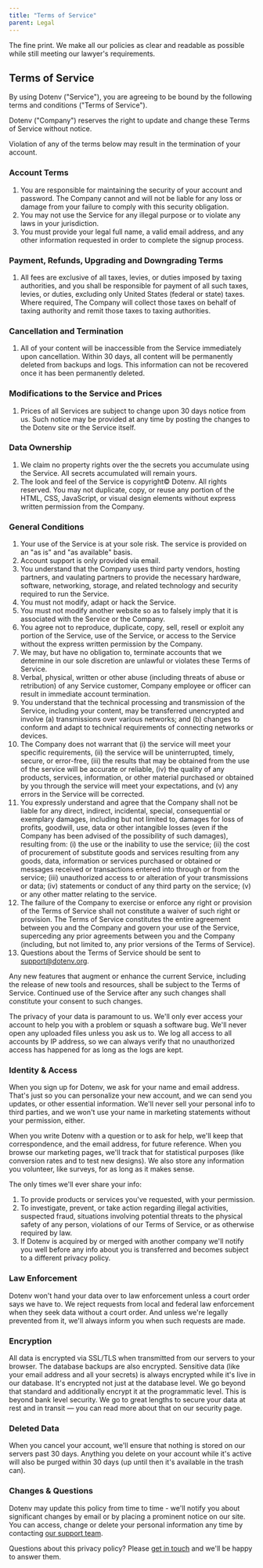 ```yaml
---
title: "Terms of Service"
parent: Legal
---
```


<p class="max-w-3xl mx-auto text-xs my-10 text-center">The fine print. We make all our policies as clear and readable as possible while still meeting our lawyer's requirements.</p>

<section class="max-w-3xl mx-auto mb-20 flex flex-col">
  <h2 class="text-left text-4xl md:text-5xl font-bold tracking-tight bg-gradient-to-r bg-clip-text text-transparent leading-tight text-zinc-950 dark:text-zinc-200">Terms of Service</h2>

  <p class="mt-6">By using Dotenv ("Service"), you are agreeing to be bound by the following terms and conditions ("Terms of Service").</p>

  <p class="mt-6">Dotenv ("Company") reserves the right to update and change these Terms of Service without notice.</p>

  <p class="mt-6">Violation of any of the terms below may result in the termination of your account.</p>

  <h3 class="mt-6 text-left text-xl font-bold tracking-tight">Account Terms</h3>
  <ol class="mt-6 list-decimal ml-5">
    <li>You are responsible for maintaining the security of your account and password. The Company cannot and will not be liable for any loss or damage from your failure to comply with this security obligation.</li>
    <li>You may not use the Service for any illegal purpose or to violate any laws in your jurisdiction.</li>
    <li>You must provide your legal full name, a valid email address, and any other information requested in order to complete the signup process.</li>
  </ol>

  <h3 class="mt-6 text-left text-xl font-bold tracking-tight">Payment, Refunds, Upgrading and Downgrading Terms</h3>

  <ol class="mt-6 list-decimal ml-5">
    <li>All fees are exclusive of all taxes, levies, or duties imposed by taxing authorities, and you shall be responsible for payment of all such taxes, levies, or duties, excluding only United States (federal or state) taxes. Where required, The Company will collect those taxes on behalf of taxing authority and remit those taxes to taxing authorities.</li>
  </ol>

  <h3 class="mt-6 text-left text-xl font-bold tracking-tight">Cancellation and Termination</h3>

  <ol class="mt-6 list-decimal ml-5">
    <li>All of your content will be inaccessible from the Service immediately upon cancellation. Within 30 days, all content will be permanently deleted from backups and logs. This information can not be recovered once it has been permanently deleted.</li>
  </ol>

  <h3 class="mt-6 text-left text-xl font-bold tracking-tight">Modifications to the Service and Prices</h3>

  <ol class="mt-6 list-decimal ml-5">
    <li>Prices of all Services are subject to change upon 30 days notice from us. Such notice may be provided at any time by posting the changes to the Dotenv site or the Service itself.</li>
  </ol>

  <h3 class="mt-6 text-left text-xl font-bold tracking-tight">Data Ownership</h3>
  <ol class="mt-6 list-decimal ml-5">
    <li>We claim no property rights over the the secrets you accumulate using the Service. All secrets accumulated will remain yours.</li>
    <li>The look and feel of the Service is copyright© Dotenv. All rights reserved. You may not duplicate, copy, or reuse any portion of the HTML, CSS, JavaScript, or visual design elements without express written permission from the Company.</li>
  </ol>

  <h3 class="mt-6 text-left text-xl font-bold tracking-tight">General Conditions</h3>

  <ol class="mt-6 list-decimal ml-5">
    <li>Your use of the Service is at your sole risk. The service is provided on an "as is" and "as available" basis.</li>
    <li>Account support is only provided via email.</li>
    <li>You understand that the Company uses third party vendors, hosting partners, and vaulating partners to provide the necessary hardware, software, networking, storage, and related technology and security required to run the Service.</li>
    <li>You must not modify, adapt or hack the Service.</li>
    <li>You must not modify another website so as to falsely imply that it is associated with the Service or the Company.</li>
    <li>You agree not to reproduce, duplicate, copy, sell, resell or exploit any portion of the Service, use of the Service, or access to the Service without the express written permission by the Company.</li>
    <li>We may, but have no obligation to, terminate accounts that we determine in our sole discretion are unlawful or violates these Terms of Service.</li>
    <li>Verbal, physical, written or other abuse (including threats of abuse or retribution) of any Service customer, Company employee or officer can result in immediate account termination.</li>
    <li>You understand that the technical processing and transmission of the Service, including your content, may be transferred unencrypted and involve (a) transmissions over various networks; and (b) changes to conform and adapt to technical requirements of connecting networks or devices.</li>
    <li>The Company does not warrant that (i) the service will meet your specific requirements, (ii) the service will be uninterrupted, timely, secure, or error-free, (iii) the results that may be obtained from the use of the service will be accurate or reliable, (iv) the quality of any products, services, information, or other material purchased or obtained by you through the service will meet your expectations, and (v) any errors in the Service will be corrected.</li>
    <li>You expressly understand and agree that the Company shall not be liable for any direct, indirect, incidental, special, consequential or exemplary damages, including but not limited to, damages for loss of profits, goodwill, use, data or other intangible losses (even if the Company has been advised of the possibility of such damages), resulting from: (i) the use or the inability to use the service; (ii) the cost of procurement of substitute goods and services resulting from any goods, data, information or services purchased or obtained or messages received or transactions entered into through or from the service; (iii) unauthorized access to or alteration of your transmissions or data; (iv) statements or conduct of any third party on the service; (v) or any other matter relating to the service.</li>
    <li>The failure of the Company to exercise or enforce any right or provision of the Terms of Service shall not constitute a waiver of such right or provision. The Terms of Service constitutes the entire agreement between you and the Company and govern your use of the Service, superceding any prior agreements between you and the Company (including, but not limited to, any prior versions of the Terms of Service).</li>
    <li>Questions about the Terms of Service should be sent to <a href="mailto:support@dotenv.org">support@dotenv.org</a>.</li>
  </ol>

  <p class="mt-6">Any new features that augment or enhance the current Service, including the release of new tools and resources, shall be subject to the Terms of Service. Continued use of the Service after any such changes shall constitute your consent to such changes.</p>

  <p class="mt-6">The privacy of your data is paramount to us. We'll only ever access your account to help you with a problem or squash a software bug. We'll never open any uploaded files unless you ask us to. We log all access to all accounts by IP address, so we can always verify that no unauthorized access has happened for as long as the logs are kept.</p>

  <h3 class="mt-6 text-left text-xl font-bold tracking-tight">Identity & Access</h3>

  <p class="mt-6">When you sign up for Dotenv, we ask for your name and email address. That's just so you can personalize your new account, and we can send you updates, or other essential information. We'll never sell your personal info to third parties, and we won't use your name in marketing statements without your permission, either.</p>
  <p class="mt-6">When you write Dotenv with a question or to ask for help, we'll keep that correspondence, and the email address, for future reference. When you browse our marketing pages, we'll track that for statistical purposes (like conversion rates and to test new designs). We also store any information you volunteer, like surveys, for as long as it makes sense.</p>
  <p class="mt-6">The only times we'll ever share your info:</p>

  <ol class="mt-6 list-decimal ml-5">
    <li>To provide products or services you've requested, with your permission.</li>
    <li>To investigate, prevent, or take action regarding illegal activities, suspected fraud, situations involving potential threats to the physical safety of any person, violations of our Terms of Service, or as otherwise required by law.</li>
    <li>If Dotenv is acquired by or merged with another company we'll notify you well before any info about you is transferred and becomes subject to a different privacy policy.</li>
  </ol>

  <h3 class="mt-6 text-left text-xl font-bold tracking-tight">Law Enforcement</h3>
  <p class="mt-6">Dotenv won't hand your data over to law enforcement unless a court order says we have to. We reject requests from local and federal law enforcement when they seek data without a court order. And unless we're legally prevented from it, we'll always inform you when such requests are made.</p>

  <h3 class="mt-6 text-left text-xl font-bold tracking-tight">Encryption</h3>
  <p class="mt-6">All data is encrypted via SSL/TLS when transmitted from our servers to your browser. The database backups are also encrypted. Sensitive data (like your email address and all your secrets) is always encrypted while it's live in our database. It's encrypted not just at the database level. We go beyond that standard and additionally encrypt it at the programmatic level. This is beyond bank level security. We go to great lengths to secure your data at rest and in transit — you can read more about that on our security page.</p>

  <h3 class="mt-6 text-left text-xl font-bold tracking-tight">Deleted Data</h3>
  <p class="mt-6">When you cancel your account, we'll ensure that nothing is stored on our servers past 30 days. Anything you delete on your account while it's active will also be purged within 30 days (up until then it's available in the trash can).</p>

  <h3 class="mt-6 text-left text-xl font-bold tracking-tight">Changes & Questions</h3>
  <p class="mt-6">Dotenv may update this policy from time to time - we'll notify you about significant changes by email or by placing a prominent notice on our site. You can access, change or delete your personal information any time by contacting <a href="mailto:support@dotenv.org">our support team</a>.</p>

  <p class="mt-6">Questions about this privacy policy? Please <a href="mailto:support@dotenv.org">get in touch</a> and we'll be happy to answer them.</p>
</section>
